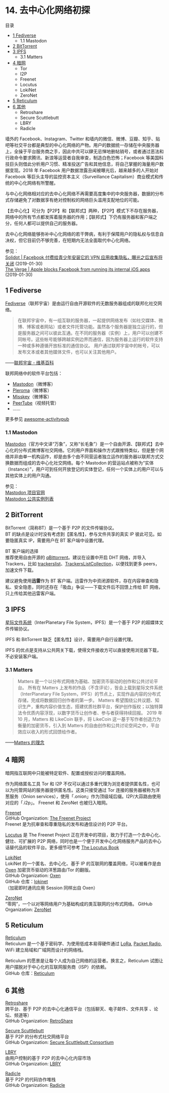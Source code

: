 # 14. 去中心化网络初探

目录  
- [1 Fediverse](#_1-Fediverse)
	- 1.1 Mastodon
- [2 BitTorrent](#_2-BitTorrent)
- [3 IPFS](#_3-IPFS)
	- 3.1 Matters
- [4 暗网](#_4-暗网)
	- Tor
	- I2P 
	- Freenet
	- Locutus
	- LokiNet  
	- ZeroNet  
- [5 Reticulum](#_5-Reticulum)
- [6 其他](#_6-其他)
	- Retroshare
	- Secure Scuttlebutt
	- LBRY
	- Radicle

墙外的 Facebook、Instagram、Twitter 和墙内的微信、微博、豆瓣、知乎、贴吧等社交平台都是典型的中心化网络的产物。用户的数据统一存储在中央服务器上，全操于平台服务商之手，因此中共可以肆无忌惮地删帖销号，或者通过恶法和行政命令要求腾讯、新浪等运营者自我审查，制造白色恐怖；Facebook 等美国科技巨头则借此分析用户习惯、精准投送广告和其他信息，将自己掌握的海量用户数据变现。2018 年 Facebook 用户数据泄露丑闻被曝光后，越来越多的人开始对 Facebook 等巨头主导的监控资本主义（Surveillance Capitalism）商业模式和传统的中心化网络有所警醒。

与中心化网络相对应的去中心化网络不再需要高度集中的中央服务器，数据的分布式存储避免了对数据享有绝对控制权的网络巨头滥用支配地位的可能。

【去中心化】可分为【P2P】和【联邦式】两种，【P2P】模式下不存在服务器，网络中的所有节点都发挥着服务器的作用；【联邦式】下仍有服务器和客户端之分，任何人都可以提供自己的服务器。

去中心化网络能够弥补中心化网络的若干弊病，有利于保障用户的隐私权与信息自决权，但它目前仍不够完善，在短期内无法全面取代中心化网络。

参见：  
[Solidot | Facebook 付费给青少年安装它的 VPN 应用收集隐私，曝光之后宣布将关闭](https://www.solidot.org/story?sid=59489) (2019-01-30)  
[The Verge | Apple blocks Facebook from running its internal iOS apps](https://www.theverge.com/2019/1/30/18203551/apple-facebook-blocked-internal-ios-apps) (2019-01-30)



## 1 Fediverse

[Fediverse](https://fediverse.party/)（联邦宇宙）是由运行自由开源软件的无数服务器组成的联邦化社交网络。

> 在联邦宇宙中，有一组互联的服务器，一起提供网络发布（如社交媒体、微博、博客或者网站）或者文件托管功能。虽然各个服务器是独立运行的，但是服务器之间可以彼此互通。在不同的服务器（实例）上，用户可以创建不同帐号。这些帐号能够跨越实例边界而通信，因为服务器上运行的软件支持一种或多种遵循开放标准的通信协议。 用户通过联邦宇宙中的帐号，可以发布文本或者其他媒体文件，也可以关注其他用户。

——[联邦宇宙 - 维基百科](https://wiki.beparanoid.de/wiki/联邦宇宙)

联邦网络中的软件平台包括：

- [Mastodon](https://joinmastodon.org/)（微博客）  
- [Pleroma](https://pleroma.social/)（微博客）  
- [Misskey](https://misskey-hub.net/en)（微博客）  
- [PeerTube](https://joinpeertube.org/en)（视频托管）  
- ……

更多参见  [awesome-activitypub](https://github.com/BasixKOR/awesome-activitypub)  


### 1.1 Mastodon

[Mastodon](https://joinmastodon.org/)（官方中文译“万象”，又称“长毛象”）是一个自由开源、【联邦式】去中心化的分布式微博客社交网络。它的用户界面和操作方式跟推特类似，但是整个网络并非由单一机构运作，却是由多个由不同营运者独立运作的服务器以联邦方式交换数据而组成的去中心化社交网络。每个 Mastodon 的营运站点被称为“实体（Instance）”，用户可到任何开放登记的实体登记，任何一个实体上的用户可以与其他实体上的用户沟通。

参见：  
[Mastodon 项目官网](https://joinmastodon.org/)  
[Mastodon 公共实例列表](https://joinmastodon.org/servers)  

## 2 BitTorrent

BitTorrent（简称BT）是一个基于 P2P 的文件传输协议。  
BT 的缺点是设计时没有考虑到【匿名性】，参与文件共享的真实 IP 彼此可见。如要隐匿真实 IP，需要用户在 BT 客户端中设置代理。

BT 客户端的选择  
推荐使用自由开源的 [qBittorrent](https://github.com/qbittorrent/qBittorrent)。建议在设置中开启 DHT 网络，并导入 Trackers，比如 [trackerslist](https://github.com/ngosang/trackerslist )、[TrackersListCollection](https://github.com/XIU2/TrackersListCollection)，以便找到更多 peers，加速文件下载。  

建议避免使用**迅雷**作为 BT 客户端。迅雷作为中资闭源软件，存在内容审查和隐私、安全隐患，同时还存在「吸血」争议——下载文件后不回馈上传给 BT 网络，只上传给其他迅雷客户端。

## 3 IPFS

[星际文件系统](https://ipfs.io/)（InterPlanetary File System，IPFS）是一个基于 P2P 的超媒体文件传输协议。  

IPFS 和 BitTorrent 缺乏【匿名性】设计，需要用户自行设置代理。  

IPFS 的优点是支持从公共网关下载，使得文件接收方可以直接使用浏览器下载，不必安装客户端。  

### 3.1 Matters

> Matters 是一个以分布式网络为基础、加密货币驱动的创作和公共讨论平台。
> 所有在 Matters 上发布的作品（不含评论），皆会上载到星际文件系统（InterPlanetary File System，IPFS）的节点上，实现作品内容的分布式存储，完成将数据回归创作者的第一步。
> Matters 希望围绕公共议题、知识生产，重构内容价值生态，搭建优质社群平台，保护创作版权；以独特算法令优质内容浮现，以数字货币让创作者、参与者获得持续回报。
> 2019 年 10 月，Matters 和 LikeCoin 联手，将 LikeCoin 这一基于写作者创造力为衡量的加密货币，引入到 Matters 的自由创作和公共讨论空间之中，平台效应以收入的形式回馈给作者。

——[Matters 的理念](https://matters.news/about)

## 4 暗网

暗网指互联网中只能被特定软件、配置或授权访问的覆盖网络。  

作为网络匿名工具 Tor 和 I2P 不仅可以通过多重代理为浏览者提供匿名性，也可以为托管网站的服务器提供匿名性。这类只接受通过 Tor 连接的服务器被称为洋葱服务（Onion services），使用「.onion」作为顶级域后缀。I2P/大蒜路由使用对应的「.i2p」。
Freenet 和 ZeroNet 也被归入暗网。

[Freenet](https://freenetproject.org/)  
GitHub Organization: [The Freenet Project](https://github.com/freenet)  
Freenet 是为抗审查和尊重隐私的发布和通信设计的 P2P 平台。

[Locutus](https://github.com/freenet/locutus) 是 The Freenet Project 正在开发中的项目，致力于打造一个去中心化、健壮、可扩展的 P2P 网络，同时也是一个便于开发中心化网络服务产品的去中心话替代品的软件平台。更多细节可参考 [The Locutus Book](https://docs.freenet.org/)  

[LokiNet](https://lokinet.org/)  
LokiNet 的一个匿名、去中心化、基于 IP 的互联网的覆盖网络，可以被看作是由 [Oxen](https://oxen.io) 加密货币驱动的洋葱路由/Tor 的翻版。  
GitHub Organization: [Oxen](https://github.com/oxen-io)  
GitHub 仓库：[lokinet](https://github.com/oxen-io/lokinet)  
（加密即时通讯应用 Session 同样出自 Oxen）  

[ZeroNet](https://zeronet.io/en)  
“零网”，一个以对等网络用户为基础构成的类互联网的分布式网络。
GitHub Organization: [ZeroNet](https://github.com/HelloZeroNet)



## 5 Reticulum

[Reticulum](https://reticulum.network/)  
Reticulum 是一个基于密码学、为使用低成本易得硬件通过 [LoRa](https://en.wikipedia.org/wiki/LoRa), [Packet Radio](https://en.wikipedia.org/wiki/Packet_radio), WiFi 建立局域和广域网而设计的网络栈。  

Reticulum 的愿景是让每个人成为自己网络的运营者。换言之，Reticulum 试图让用户摆脱对于中心化的互联网服务商（ISP）的依赖。  
GitHub 仓库：[Reticulum](https://github.com/markqvist/Reticulum)

## 6 其他

[Retroshare](https://retroshare.cc/)  
跨平台、基于 P2P 的去中心化通信平台（包括聊天、电子邮件、文件共享 、论坛、频道等）  
GitHub Organization: [RetroShare](https://github.com/RetroShare)  

[Secure Scuttlebutt](https://scuttlebutt.nz/)  
基于 P2P 的分布式社交网络平台  
GitHub Organization: [Secure Scuttlebutt Consortium](https://github.com/ssbc)  

[LBRY](https://lbry.com/)  
由用户控制的基于 P2P 的去中心化内容市场  
GitHub Organization: [LBRY](https://github.com/lbryio)  

[Radicle](https://radicle.xyz/)  
基于 P2P 的代码协作堆栈  
GitHub Organization: [Radicle](https://github.com/radicle-dev)  
